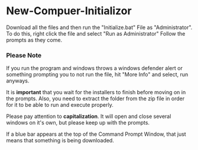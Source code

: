 # New-Compuer-Initializor

Download all the files and then run the "Initialize.bat" File as "Administrator". To do this, right click the file and select "Run as Administrator" Follow the prompts as they come.

### Please Note
If you run the program and windows throws a windows defender alert or something prompting you to not run the file, hit "More Info" and select, run anyways.

It is **important** that you wait for the installers to finish before moving on in the prompts. 
Also, you need to extract the folder from the zip file in order for it to be able to run and execute properly. 

Please pay attention to **capitalization**. It will open and close several windows on it's own, but please keep up with the prompts. 

If a blue bar appears at the top of the Command Prompt Window, that just means that something is being downloaded.

